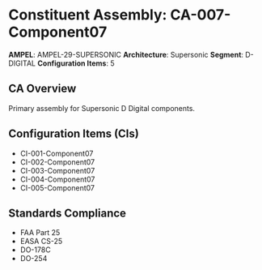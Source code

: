# Constituent Assembly: CA-007-Component07

**AMPEL**: AMPEL-29-SUPERSONIC
**Architecture**: Supersonic
**Segment**: D-DIGITAL
**Configuration Items**: 5

## CA Overview
Primary assembly for Supersonic D Digital components.

## Configuration Items (CIs)
- CI-001-Component07
- CI-002-Component07
- CI-003-Component07
- CI-004-Component07
- CI-005-Component07

## Standards Compliance
- FAA Part 25
- EASA CS-25
- DO-178C
- DO-254
